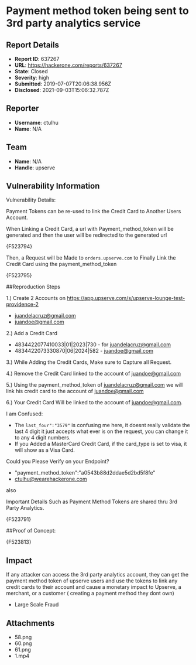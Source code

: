 # Payment method token being sent to 3rd party analytics service

## Report Details
- **Report ID**: 637267
- **URL**: https://hackerone.com/reports/637267
- **State**: Closed
- **Severity**: high
- **Submitted**: 2019-07-07T20:06:38.956Z
- **Disclosed**: 2021-09-03T15:06:32.787Z

## Reporter
- **Username**: ctulhu
- **Name**: N/A

## Team
- **Name**: N/A
- **Handle**: upserve

## Vulnerability Information
Vulnerability Details:

Payment Tokens can be re-used to link the Credit Card to Another Users Account.

When Linking a Credit Card, a url with Payment_method_token will be generated and then the user will be redirected to the generated url

{F523794}

Then, a Request will be Made to ```orders.upserve.com``` to Finally Link the Credit Card using the payment_method_token


{F523795}


##Reproduction Steps

1.) Create 2 Accounts on https://app.upserve.com/s/upserve-lounge-test-providence-2
 * juandelacruz@gmail.com
 * juandoe@gmail.com

2.) Add a Credit Card
 * 4834422077410033|01|2023|730  - for juandelacruz@gmail.com
 * 4834422073330870|06|2024|582 - juandoe@gmail.com

3.) While Adding the Credit Cards, Make sure to Capture all Request.

4.) Remove the Credit Card linked to the account of juandoe@gmail.com

5.) Using the payment_method_token of juandelacruz@gmail.com we will link his credit card to the account of juandoe@gmail.com

6.) Your Credit Card Will be linked to the account of juandoe@gmail.com.


I am Confused:
* The ```last_four":"3579"``` is confusing me here, it doesnt really validate the last 4 digit it just accepts what ever is on the request, you can change it to any 4 digit numbers.
*  If you Added a MasterCard Credit Card, if the card_type is set to visa, it will show as a Visa Card.


Could you Please Verify on your Endpoint? 

* "payment_method_token":"a0543b88d2ddae5d2bd5f8fe"
* ctulhu@wearehackerone.com

also

Important Details Such as Payment Method Tokens are shared thru 3rd Party Analytics. 

{F523791}

##Proof of Concept:

{F523813}

## Impact

If any attacker can access the 3rd party analytics account, they can get the payment method token of upserve users and use the tokens to link any credit cards to their account and cause a monetary impact to Upserve, a merchant, or a customer  ( creating a payment method they dont own)

* Large Scale Fraud

## Attachments
- 58.png
- 60.png
- 61.png
- 1.mp4
